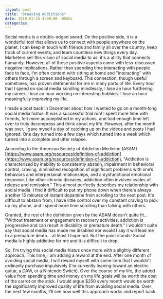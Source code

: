 ```yaml
---
layout: post
title: "Breaking Addictions"
date: 2019-03-26 4:00:00 -0500s
categories:
---
```


Social media is a double-edged sword. On the positive side, it is a wonderful tool that allows us to connect with people anywhere on the planet. I can keep in touch with friends and family all over the country, keep track of current events, and learn countless new things every day. Marketers sell this vision of social media to us: it's a utility that connects humanity. However, all of these positive aspects come with less-discussed negative implications. Rather than spending time interacting with people face to face, I'm often content with sitting at home and "interacting" with others through a screen and keyboard. This connection, though useful sometimes, has proven detrimental for me in many parts of life. Every hour that I spend on social media scrolling mindlessly, I lose an hour furthering my career. I lose an hour working on interesting hobbies. I lose an hour meaningfully improving my life.

I made a post back in December about how I wanted to go on a month-long social media hiatus. It was a successful trial run! I spent more time with friends, felt more accomplished in my actions, and had enough time left over to truly decompress and think about my life. However, after the month was over, I gave myself a day of catching up on the videos and posts I had ignored. One day turned into a few days which turned into a week which turned into a complete and utter relapse.

According to the American Society of Addiction Medicine (ASAM) [https://www.asam.org/resources/definition-of-addiction](https://www.asam.org/resources/definition-of-addiction), "Addiction is characterized by inability to consistently abstain, impairment in behavioral control, craving, diminished recognition of significant problems with one’s behaviors and interpersonal relationships, and a dysfunctional emotional response. Like other chronic diseases, addiction often involves cycles of relapse and remission." This almost perfectly describes my relationship with social media. I find it difficult to put my phone down when there's always another 15 minutes of instant dopamine from scrolling to the next post. It's difficult to abstain from, I have little control over my constant craving to pick up my phone, and I spend more time scrolling than talking with others.

Granted, the rest of the definition given by the ASAM doesn't quite fit... "Without treatment or engagement in recovery activities, addiction is progressive and can result in disability or premature death." I wouldn't quite say that social media has made me disabled nor would I say it will lead me to a premature death... at least I hope not. But the point stands! Social media is highly addictive for me and it is difficult to drop.

So, I'm trying this social media hiatus once more with a slightly different approach. This time, I am adding a reward at the end. After one month of avoiding social media, I will reward myself with some item that I wouldn't ordinarily purchase impulsively (I'm currently leaning toward an electric guitar, a DAW, or a Nintendo Switch). Over the course of my life, the added value from spending time and money on my life goals will be worth the cost of the carrot on the stick. I would argue $250 every month would be worth the significantly improved quality of life from avoiding social media. Over the next few months, I'll see how well this approach works and report back.